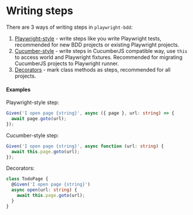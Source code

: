 # Writing steps

There are 3 ways of writing steps in `playwright-bdd`:

1. [Playwright-style](writing-steps/playwright-style.md) - write steps like you write Playwright tests, recommended for new BDD projects or existing Playwright projects.
2. [Cucumber-style](writing-steps/cucumber-style.md) - write steps in CucumberJS compatible way, use `this` to access world and Playwright fixtures. Recommended for migrating CucumberJS projects to Playwright runner.
3. [Decorators](writing-steps/decorators.md) - mark class methods as steps, recommended for all projects.

#### Examples

Playwright-style step:
```ts
Given('I open page {string}', async ({ page }, url: string) => {
  await page.goto(url);
});
```

Cucumber-style step:
```ts
Given('I open page {string}', async function (url: string) {
  await this.page.goto(url);
});
```

Decorators:
```ts
class TodoPage {
  @Given('I open page {string}')
  async open(url: string) {
    await this.page.goto(url);
  }
}
```
